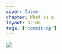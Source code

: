```yaml
---
cover: false
chapter: What is a
layout: slide
tags: ['commit-np']
---
```


<img class="no-stretch" src="assets/octicons/git-commit.png">